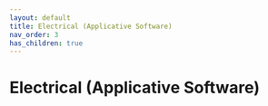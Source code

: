 ```yaml
---
layout: default
title: Electrical (Applicative Software)
nav_order: 3
has_children: true
---
```

# Electrical (Applicative Software)
